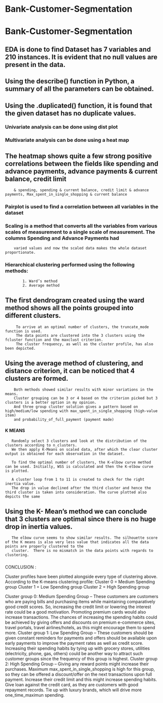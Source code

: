# Bank-Customer-Segmentation

# Bank-Customer-Segmentation

## EDA is done to find Dataset has 7 variables and 210 instances. It is evident that no null values are present in the data. 

##     Using the describe() function in Python, a summary of all the parameters can be obtained.
##     Using the .duplicated() function, it is found that the given dataset has no duplicate values.


###     Univariate analysis can be done using dist plot
###     Multivariate analysis can be done using a heat map
##      The heatmap shows quite a few strong positive correlations between the fields like spending and advance payments, advance payments & current balance, credit limit 
        & spending, spending & current balance, credit limit & advance payments, Max_spent_in_single_shopping & current balance

###     Pairplot is used to find a correlation between all variables in the dataset

###     Scaling is a method that converts all the variables from various scales of measurement to a single scale of measurement. The columns Spending and Advance Payments had 
        varied values and now the scaled data makes the whole dataset proportionate.
 
###     Hierarchical clustering performed using the following methods:
            1. Ward’s method 
            2. Average method
            
##       The first dendrogram created using the ward method shows all the points grouped into different clusters. 
         To arrive at an optimal number of clusters, the truncate_mode function is used. 
         The data points are clustered into the 3 clusters using the fcluster function and the maxclust criterion. 
         The cluster frequency, as well as the cluster profile, has also been depicted.
         
 ##     Using the average method of clustering, and distance criterion, it can be noticed that 4 clusters are formed.
 
        Both methods showed similar results with minor variations in the means. 
        Cluster grouping can be 3 or 4 based on the criterion picked but 3 clusters is a better option in my opinion.
        And three group cluster solution gives a pattern based on high/medium/low spending with max_spent_in_single_shopping (high-value item) 
        and probability_of_full_payment (payment made)
        
####   K MEANS

       Randomly select 3 clusters and look at the distribution of the clusters according to n_clusters. 
       We then apply K-Means on scaled data, after which the clear cluster output is obtained for each observation in the dataset.
       
       To find the optimal number of clusters, the K-elbow curve method can be used. Initially, WSS is calculated and then the K-elbow curve is plotted.

       A cluster loop from 1 to 11 is created to check for the right inertia value. 
       The drop in value declined after the third cluster and hence the third cluster is taken into consideration. The curve plotted also depicts the same

##     Using the K- Mean’s method we can conclude that 3 clusters are optimal since there is no huge drop in inertia values.
       The elbow curve seems to show similar results. The silhouette score of the K means is also very less value that indicates all the data points are properly clustered to the 
       cluster.  There is no mismatch in the data points with regards to clustering.

#####
CONCLUSION : 

Cluster profiles have been plotted alongside every type of clustering above. According to the K-means clustering profile:
Cluster 0 = Medium Spending group
Cluster 1 = Low Spending group 
Cluster 2 = High Spending group


Cluster group 0: Medium Spending Group – These customers are customers who are paying bills and purchasing items while maintaining comparatively good credit scores.
                                         So, increasing the credit limit or lowering the interest rate could be a good motivation. Promoting premium cards would also increase 
                                         transactions. The chances of increasing the spending habits could be achieved by giving offers and discounts on premium e-commerce sites, travel 
                                         portals, travel airlines/hotels, as this might encourage them to spend more.
Cluster group 1: Low Spending Group – These customers should be given constant reminders for payments and offers should be available upon early payments to improve the payment rates as 
                                      well as credit score. Increasing their spending habits by tying up with grocery stores, utilities (electricity, phone, gas, others) could be 
                                      another way to attract such customer groups since the frequency of this group is highest.
Cluster group 2: High Spending Group – Giving any reward points might increase their purchases. Maximum max_spent_in_single_shopping is high for this group, so they can be offered 
                                      a discount/offer on the next transactions upon full payment. Increase their credit limit and this might increase spending habits. Give loan against 
                                      the credit card, as they are customers with good repayment records. Tie up with luxury brands, which will drive more one_time_maximun spending.



